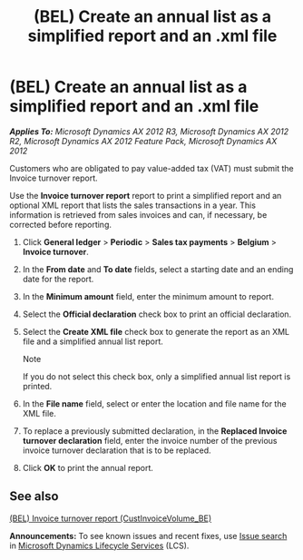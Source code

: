 ﻿---
title: (BEL) Create an annual list as a simplified report and an .xml file
TOCTitle: (BEL) Create an annual list as a simplified report and an .xml file
ms:assetid: 44d26801-d2a6-4903-8d2a-e5ad7e7adae8
ms:mtpsurl: https://technet.microsoft.com/en-us/library/Hh242379(v=AX.60)
ms:contentKeyID: 36056889
ms.date: 04/18/2014
mtps_version: v=AX.60
f1_keywords:
- Belgium
- annual list
- EU sales list
- XML file
---

# (BEL) Create an annual list as a simplified report and an .xml file 


_**Applies To:** Microsoft Dynamics AX 2012 R3, Microsoft Dynamics AX 2012 R2, Microsoft Dynamics AX 2012 Feature Pack, Microsoft Dynamics AX 2012_

Customers who are obligated to pay value-added tax (VAT) must submit the Invoice turnover report.

Use the **Invoice turnover report** report to print a simplified report and an optional XML report that lists the sales transactions in a year. This information is retrieved from sales invoices and can, if necessary, be corrected before reporting.

1.  Click **General ledger** \> **Periodic** \> **Sales tax payments** \> **Belgium** \> **Invoice turnover**.

2.  In the **From date** and **To date** fields, select a starting date and an ending date for the report.

3.  In the **Minimum amount** field, enter the minimum amount to report.

4.  Select the **Official declaration** check box to print an official declaration.

5.  Select the **Create XML file** check box to generate the report as an XML file and a simplified annual list report.
    

    > [!NOTE]
    > <P>If you do not select this check box, only a simplified annual list report is printed.</P>



6.  In the **File name** field, select or enter the location and file name for the XML file.

7.  To replace a previously submitted declaration, in the **Replaced Invoice turnover declaration** field, enter the invoice number of the previous invoice turnover declaration that is to be replaced.

8.  Click **OK** to print the annual report.

## See also

[(BEL) Invoice turnover report (CustInvoiceVolume\_BE)](bel-invoice-turnover-report-custinvoicevolume-be.md)

  
**Announcements:** To see known issues and recent fixes, use [Issue search](http://go.microsoft.com/fwlink/?linkid=389258) in [Microsoft Dynamics Lifecycle Services](http://go.microsoft.com/fwlink/?linkid=306505) (LCS).


